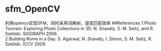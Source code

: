 # sfm_OpenCV
利用opencv实现SFM，同时采用词典树，提高匹配效率
##References
1.Photo Tourism: Exploring Photo Collections in 3D. N. Snavely, S. M. Seitz, and R. Szeliski. SIGGRAPH 2006.  
2.Building Rome in a Day. S. Agarwal, N. Snavely, I. Simon, S. M. Seitz, R. Szeliski. ICCV 2009.
